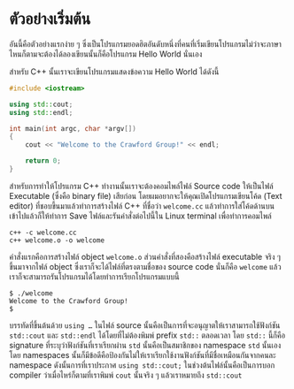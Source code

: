 # ตัวอย่างเริ่มต้น

อันนี้คือตัวอย่างแรกง่าย ๆ ซึ่งเป็นโปรแกรมยอดฮิตอันดับหนึ่งที่คนที่เริ่มเขียนโปรแกรมไม่ว่าจะภาษาไหนก็ตามจะต้องได้ลองเขียนนั้นก็คือโปรแกรม Hello World นั่นเอง 

สำหรับ C++ นั้นเราจะเขียนโปรแกรมแสดงข้อความ Hello World ได้ดังนี้

```c++
#include <iostream>

using std::cout;
using std::endl;

int main(int argc, char *argv[])
{
    cout << "Welcome to the Crawford Group!" << endl;

    return 0;
}
```

สำหรับการทำให้โปรแกรม C++ ทำงานนั้นเราจะต้องคอมไพล์ไฟล์ Source code ให้เป็นไฟล์ Executable (ซึ่งคือ binary file) เสียก่อน โดยผมอยากจะให้คุณเปิดโปรแกรมเขียนโค้ด (Text editor) ที่ชอบขึ้นมาแล้วทำการสร้างไฟล์ C++ ที่ชื่อว่า `welcome.cc` แล้วทำการใส่โค้ดด้านบนเข้าไปแล้วก็ให้ทำการ Save ไฟล์และรันคำสั่งต่อไปนี้ใน Linux terminal เพื่อทำการคอมไพล์

```
c++ -c welcome.cc
c++ welcome.o -o welcome
```

คำสั่งแรกคือการสร้างไฟล์ object `welcome.o` ส่วนคำสั่งที่สองคือสร้างไฟล์ executable จริง ๆ ขึ้นมาจากไฟล์ object ซึ่งเราก็จะได้ไฟล์ที่ตรงตามชื่อของ source code นั่นก็คือ `welcome` แล้วเราก็จะสามารถรันโปรแกรมได้โดยทำการเรียกโปรแกรมแบบนี้

```
$ ./welcome
Welcome to the Crawford Group!
$
```

บรรทัดที่ขึ้นต้นด้วย `using …` ในไฟล์ source นั้นคือเป็นการที่จะอนุญาตให้เราสามารถใช้ฟังก์ชัน `std::cout` และ `std::endl` ได้โดยที่ไม่ต้องพิมพ์ prefix `std::` ตลอดเวลา โดย `std::` นี้ก็คือ signature ที่ระบุว่าฟังก์ชันที่เราเรียกผ่าน `std` นั้นคือเป็นสมาชิกของ namespace `std` นั้นเอง โดย namespaces นั้นก็มีข้อดีคือป้องกันไม่ให้เราเรียกใช้งานฟังก์ชันที่มีชื่อเหมือนกันจากคนละ namespace ดังนั้นการที่เราประกาศ `using std::cout;` ในช่วงต้นไฟล์นั้นคือเป็นการบอก compiler ว่าเมื่อไหร่ก็ตามที่เราพิมพ์ `cout` นั้นจริง ๆ แล้วเราหมายถึง `std::cout` 